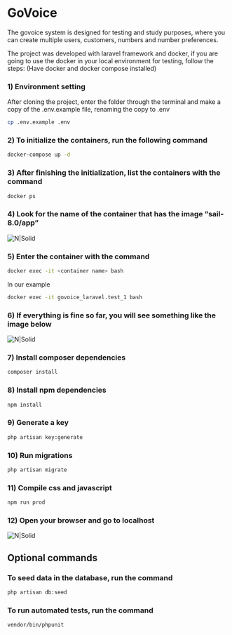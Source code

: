 # GoVoice

The govoice system is designed for testing and study purposes, where you can create multiple users, customers, numbers and number preferences.

The project was developed with laravel framework and docker, if you are going to use the docker in your local environment for testing, follow the steps: (Have docker and docker compose installed)

### 1) Environment setting
After cloning the project, enter the folder through the terminal and make a copy of the .env.example file, renaming the copy to .env

```bash
cp .env.example .env
```
### 2) To initialize the containers, run the following command

```bash
docker-compose up -d
```
### 3) After finishing the initialization, list the containers with the command

```bash
docker ps
```

### 4) Look for the name of the container that has the image “sail-8.0/app”

![N|Solid](https://i.imgur.com/ZVFB2bt.png)

### 5) Enter the container with the command

```bash
docker exec -it <container name> bash
```
In our example

```bash
docker exec -it govoice_laravel.test_1 bash
```
### 6) If everything is fine so far, you will see something like the image below

![N|Solid](https://i.imgur.com/ixfC8WE.png)

### 7) Install composer dependencies

```bash
composer install
```

### 8) Install npm dependencies

```bash
npm install
```

### 9) Generate a key

```bash
php artisan key:generate
```

### 10) Run migrations

```bash
php artisan migrate
```

### 11) Compile css and javascript

```bash
npm run prod
```

### 12) Open your browser and go to localhost
![N|Solid](https://i.imgur.com/TYOPg2X.png)

## Optional commands
### To seed data in the database, run the command

```bash
php artisan db:seed
```

### To run automated tests, run the command

```bash
vendor/bin/phpunit
```

